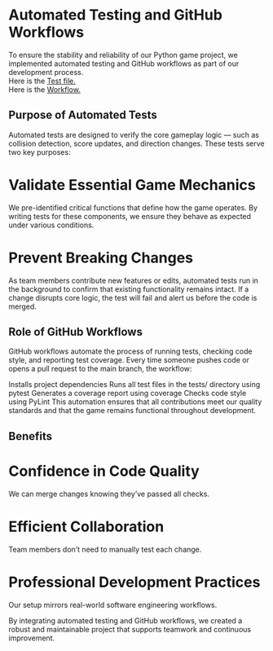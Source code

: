 
# Automated Testing and GitHub Workflows

To ensure the stability and reliability of our Python game project, we implemented automated testing and GitHub workflows as part of our development process.  
Here is the [Test file.](https://github.com/lkomenski/Soft204-Python-Final-Project--Snake-Game-Mod/blob/main/.github/test_basics.py)  
Here is the [Workflow.](https://github.com/lkomenski/Soft204-Python-Final-Project--Snake-Game-Mod/blob/main/.github/workflows/python-app.yml)  

## Purpose of Automated Tests 
Automated tests are designed to verify the core gameplay logic — such as collision detection, score updates, and direction changes. These tests serve two key purposes:

# Validate Essential Game Mechanics 
We pre-identified critical functions that define how the game operates. By writing tests for these components, we ensure they behave as expected under various conditions.

# Prevent Breaking Changes
As team members contribute new features or edits, automated tests run in the background to confirm that existing functionality remains intact. If a change disrupts core logic, the test will fail and alert us before the code is merged.

## Role of GitHub Workflows 
GitHub workflows automate the process of running tests, checking code style, and reporting test coverage. Every time someone pushes code or opens a pull request to the main branch, the workflow:

Installs project dependencies
Runs all test files in the tests/ directory using pytest
Generates a coverage report using coverage
Checks code style using PyLint
This automation ensures that all contributions meet our quality standards and that the game remains functional throughout development.

## Benefits 
# Confidence in Code Quality 
We can merge changes knowing they’ve passed all checks.

# Efficient Collaboration 
Team members don’t need to manually test each change.

# Professional Development Practices 
Our setup mirrors real-world software engineering workflows.

By integrating automated testing and GitHub workflows, we created a robust and maintainable project that supports teamwork and continuous improvement.

